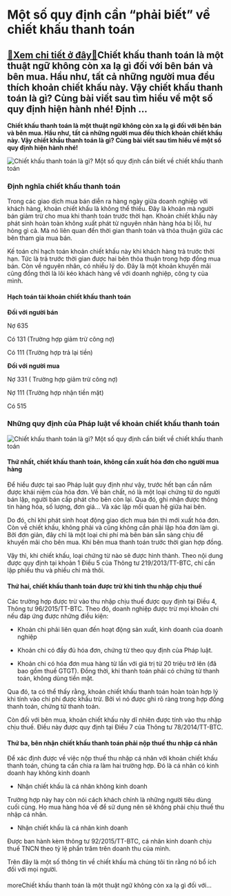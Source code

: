 Một số quy định cần “phải biết” về chiết khấu thanh toán
========================================================

[:gift:Xem chi tiết ở đây:gift:](https://hddtvn.com/mot-so-quy-dinh-can-phai-biet-ve-chiet-khau-thanh-toan/)Chiết khấu thanh toán là một thuật ngữ không còn xa lạ gì đối với bên bán và bên mua. Hầu như, tất cả những người mua đều thích khoản chiết khấu này. Vậy chiết khấu thanh toán là gì? Cùng bài viết sau tìm hiểu về một số quy định hiện hành nhé! Định …
----------------------------------------------------------------------------------------------------------------------------------------------------------------------------------------------------------------------------------------------------------

**Chiết khấu thanh toán là một thuật ngữ không còn xa lạ gì đối với bên bán và bên mua. Hầu như, tất cả những người mua đều thích khoản chiết khấu này. Vậy chiết khấu thanh toán là gì? Cùng bài viết sau tìm hiểu về một số quy định hiện hành nhé!**


![Chiết khấu thanh toán là gì? Một số quy định cần biết về chiết khấu thanh toán](https://hddtvn.com/wp-content/uploads/2021/01/huong-dan-hach-toan-chiet-khau-thanh-toan-theo-thong-tu-moi-nhat.jpg "Chiết khấu thanh toán là gì? Một số quy định cần biết về chiết khấu thanh toán")


### **Định nghĩa chiết khấu thanh toán**


Trong các giao dịch mua bán diễn ra hàng ngày giữa doanh nghiệp với khách hàng, khoản chiết khấu là không thể thiếu. Đây là khoản mà người bán giảm trừ cho mua khi thanh toán trước thời hạn. Khoản chiết khấu này phát sinh hoàn toàn không xuất phát từ nguyên nhân hàng hóa bị lỗi, hư hỏng gì cả. Mà nó liên quan đến thời gian thanh toán và thỏa thuận giữa các bên tham gia mua bán.


Kế toán chỉ hạch toán khoản chiết khấu này khi khách hàng trả trước thời hạn. Tức là trả trước thời gian được hai bên thỏa thuận trong hợp đồng mua bán. Còn về nguyên nhân, có nhiều lý do. Đây là một khoản khuyến mãi cũng đồng thời là lôi kéo khách hàng về với doanh nghiệp, công ty của mình.


#### **Hạch toán tài khoản chiết khấu thanh toán**


**Đối với người bán**


Nợ 635 


Có 131 (Trường hợp giảm trừ công nợ)


Có 111 (Trường hợp trả lại tiền)


**Đối với người mua**


Nợ 331 ( Trường hợp giảm trừ công nợ)


Nợ 111 (Trường hợp nhận tiền mặt)


Có 515


### **Những quy định của Pháp luật về khoản chiết khấu thanh toán**


![Chiết khấu thanh toán là gì? Một số quy định cần biết về chiết khấu thanh toán](https://hddtvn.com/wp-content/uploads/2021/01/Chiet-khau-giam-gia-hang-ban.jpg "Chiết khấu thanh toán là gì? Một số quy định cần biết về chiết khấu thanh toán")


#### **Thứ nhất, chiết khấu thanh toán, không cần xuất hóa đơn cho người mua hàng**


Để hiểu được tại sao Pháp luật quy định như vậy, trước hết bạn cần nắm được khái niệm của hóa đơn. Về bản chất, nó là một loại chứng từ do người bán lập, người bán cấp phát cho bên còn lại. Qua đó, ghi nhận được thông tin hàng hóa, số lượng, đơn giá… Và xác lập mối quan hệ giữa hai bên.


Do đó, chỉ khi phát sinh hoạt động giao dịch mua bán thì mới xuất hóa đơn. Còn về chiết khấu, không phải và cũng không cần phải lập hóa đơn làm gì. Bởi đơn giản, đây chỉ là một loại chi phí mà bên bán sẵn sàng chịu để khuyến mãi cho bên mua. Khi bên mua thanh toán trước thời gian hợp đồng.


Vậy thì, khi chiết khấu, loại chứng từ nào sẽ được hình thành. Theo nội dung được quy định tại khoản 1 Điều 5 của Thông tư 219/2013/TT-BTC, chỉ cần lập phiếu thu và phiếu chi mà thôi.


#### **Thứ hai, chiết khấu thanh toán được trừ khi tính thu nhập chịu thuế**


Các trường hợp được trừ vào thu nhập chịu thuế được quy định tại Điều 4, Thông tư 96/2015/TT-BTC. Theo đó, doanh nghiệp được trừ mọi khoản chi nếu đáp ứng được những điều kiện:




* Khoản chi phải liên quan đến hoạt động sản xuất, kinh doanh của doanh nghiệp

* Khoản chi có đầy đủ hóa đơn, chứng từ theo quy định của Pháp luật.

* Khoản chi có hóa đơn mua hàng từ lần với giá trị từ 20 triệu trở lên (đã bao gồm thuế GTGT). Đồng thời, khi thanh toán phải có chứng từ thanh toán, không dùng tiền mặt.



Qua đó, ta có thể thấy rằng, khoản chiết khấu thanh toán hoàn toàn hợp lý khi tính vào chi phí được khấu trừ. Bởi vì nó được ghi rõ ràng trong hợp đồng thanh toán, chứng từ thanh toán.


Còn đối với bên mua, khoản chiết khấu này dĩ nhiên được tính vào thu nhập chịu thuế. Điều này được quy định tại Điều 7 của Thông tư 78/2014/TT-BTC.


#### **Thứ ba, bên nhận chiết khấu thanh toán phải nộp thuế thu nhập cá nhân**


Để xác định được về việc nộp thuế thu nhập cá nhân với khoản chiết khấu thanh toán, chúng ta cần chia ra làm hai trường hợp. Đó là cá nhân có kinh doanh hay không kinh doanh




* Nhận chiết khấu là cá nhân không kinh doanh



Trường hợp này hay còn nói cách khách chính là những người tiêu dùng cuối cùng. Họ mua hàng hóa về để sử dụng nên sẽ không phải chịu thuế thu nhập cá nhân.




* Nhận chiết khấu là cá nhân kinh doanh



Được ban hành kèm thông tư 92/2015/TT-BTC, cá nhân kinh doanh chịu thuế TNCN theo tỷ lệ phần trăm trên doanh thu của mình.


Trên đây là một số thông tin về chiết khấu mà chúng tôi tin rằng nó bổ ích đối với mọi người. 


#### 


moreChiết khấu thanh toán là một thuật ngữ không còn xa lạ gì đối với…

